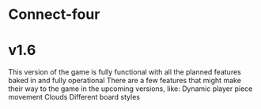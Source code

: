 # Connect-four
# v1.6
This version of the game is fully functional with all the planned features baked in and fully operational
There are a few features that might make their way to the game in the upcoming versions, like:
Dynamic player piece movement
Clouds
Different board styles

